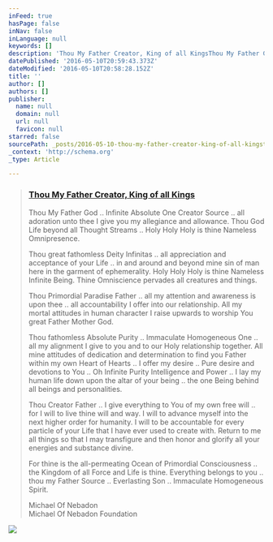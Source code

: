 ```yaml
---
inFeed: true
hasPage: false
inNav: false
inLanguage: null
keywords: []
description: 'Thou My Father Creator, King of all KingsThou My Father God .. Infinite Absolute One Creator Source .. all adoration unto thee I give you my allegiance and allowance. Thou God Life beyond all Thought Streams .. Holy Holy Holy is thine Nameless Omnipresence.Thou great fathomless Deity Infinitas .. all appreciation and acceptance of your Life .. in and around and beyond mine sin of man here in the garment of ephemerality. Holy Holy Holy is thine Nameless Infinite Being. Thine Omniscience pervades all creatures and things.Thou Primordial Paradise Father .. all my attention and awareness is upon thee .. all accountability I offer into our relationship. All my mortal attitudes in human character I raise upwards to worship You great Father Mother God.Thou fathomless Absolute Purity .. Immaculate Homogeneous One .. all my alignment I give to you and to our Holy relationship together. All mine attitudes of dedication and determination to find you Father within my own Heart of Hearts .. I offer my desire .. Pure desire and devotions to You .. Oh Infinite Purity Intelligence and Power .. I lay my human life down upon the altar of your being .. the one Being behind all beings and personalities.Thou Creator Father .. I give everything to You of my own free will .. for I will to live thine will and way. I will to advance myself into the next higher order for humanity. I will to be accountable for every particle of your Life that I have ever used to create with. Return to me all things so that I may transfigure and then honor and glorify all your energies and substance divine.For thine is the all-permeating Ocean of Primordial Consciousness .. the Kingdom of all Force and Life is thine. Everything belongs to you .. thou my Father Source .. Everlasting Son .. Immaculate Homogeneous Spirit.Michael Of Nebadon Michael Of Nebadon Foundation'
datePublished: '2016-05-10T20:59:43.373Z'
dateModified: '2016-05-10T20:58:28.152Z'
title: ''
author: []
authors: []
publisher:
  name: null
  domain: null
  url: null
  favicon: null
starred: false
sourcePath: _posts/2016-05-10-thou-my-father-creator-king-of-all-kingsthou-my-father-god.md
_context: 'http://schema.org'
_type: Article

---
```

> ### [Thou My Father Creator, King of all Kings][0]
> 
> Thou My Father God .. Infinite Absolute One Creator Source .. all adoration unto thee I give you my allegiance and allowance. Thou God Life beyond all Thought Streams .. Holy Holy Holy is thine Nameless Omnipresence.
> 
> Thou great fathomless Deity Infinitas .. all appreciation and acceptance of your Life .. in and around and beyond mine sin of man here in the garment of ephemerality. Holy Holy Holy is thine Nameless Infinite Being. Thine Omniscience pervades all creatures and things.
> 
> Thou Primordial Paradise Father .. all my attention and awareness is upon thee .. all accountability I offer into our relationship. All my mortal attitudes in human character I raise upwards to worship You great Father Mother God.
> 
> Thou fathomless Absolute Purity .. Immaculate Homogeneous One .. all my alignment I give to you and to our Holy relationship together. All mine attitudes of dedication and determination to find you Father within my own Heart of Hearts .. I offer my desire .. Pure desire and devotions to You .. Oh Infinite Purity Intelligence and Power .. I lay my human life down upon the altar of your being .. the one Being behind all beings and personalities.
> 
> Thou Creator Father .. I give everything to You of my own free will .. for I will to live thine will and way. I will to advance myself into the next higher order for humanity. I will to be accountable for every particle of your Life that I have ever used to create with. Return to me all things so that I may transfigure and then honor and glorify all your energies and substance divine.
> 
> For thine is the all-permeating Ocean of Primordial Consciousness .. the Kingdom of all Force and Life is thine. Everything belongs to you .. thou my Father Source .. Everlasting Son .. Immaculate Homogeneous Spirit.
> 
> Michael Of Nebadon  
> Michael Of Nebadon Foundation

![](https://the-grid-user-content.s3-us-west-2.amazonaws.com/39a02184-d675-4f77-87c0-5cf6ac33dc31.jpg)

[0]: http://michaelofnebadon1.blogspot.com/2016/05/thou-my-father-creator-king-of-all-kings.html